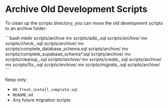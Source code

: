 # Archive Old Development Scripts

To clean up the scripts directory, you can move the old development scripts to an archive folder:

\`\`\`bash
mkdir scripts/archive
mv scripts/add_*.sql scripts/archive/
mv scripts/check_*.sql scripts/archive/
mv scripts/complete_database_schema.sql scripts/archive/
mv scripts/complete_supabase_schema*.sql scripts/archive/
mv scripts/cleanup_*.sql scripts/archive/
mv scripts/create_*.sql scripts/archive/
mv scripts/fix_*.sql scripts/archive/
mv scripts/migrate_*.sql scripts/archive/
\`\`\`

Keep only:
- `00_fresh_install_complete.sql`
- `README.md`
- Any future migration scripts
